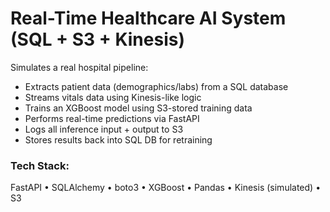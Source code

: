# Real-Time Healthcare AI System (SQL + S3 + Kinesis)

Simulates a real hospital pipeline:
- Extracts patient data (demographics/labs) from a SQL database
- Streams vitals data using Kinesis-like logic
- Trains an XGBoost model using S3-stored training data
- Performs real-time predictions via FastAPI
- Logs all inference input + output to S3
- Stores results back into SQL DB for retraining

### Tech Stack:
FastAPI • SQLAlchemy • boto3 • XGBoost • Pandas • Kinesis (simulated) • S3
